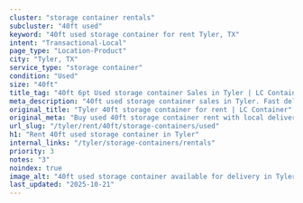 ```yaml
---
cluster: "storage container rentals"
subcluster: "40ft used"
keyword: "40ft used storage container for rent Tyler, TX"
intent: "Transactional-Local"
page_type: "Location-Product"
city: "Tyler, TX"
service_type: "storage container"
condition: "Used"
size: "40ft"
title_tag: "40ft 6pt Used storage container Sales in Tyler | LC Container"
meta_description: "40ft used storage container sales in Tyler. Fast delivery, competitive pricing. Serving storage containers area. Quote ID: UWE. Call (214) 524-4168 for your free quote today."
original_title: "Tyler 40ft storage container for rent | LC Container"
original_meta: "Buy used 40ft storage container rent with local delivery in Tyler, TX. LC Container — local Since 2003. Request a fast quote today."
url_slug: "/tyler/rent/40ft/storage-containers/used"
h1: "Rent 40ft used storage container in Tyler"
internal_links: "/tyler/storage-containers/rentals"
priority: 3
notes: "3"
noindex: true
image_alt: "40ft used storage container available for delivery in Tyler"
last_updated: "2025-10-21"
---
```


<!-- TODO: Add unique city/inventory copy, images, and internal links here. -->
